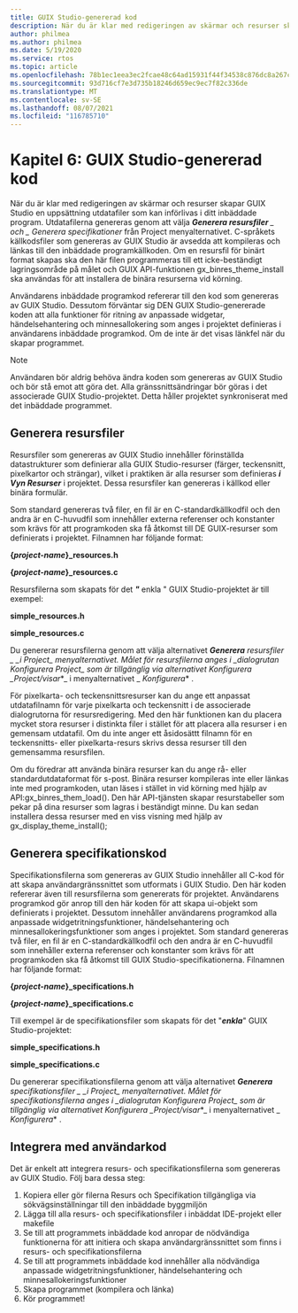 ```yaml
---
title: GUIX Studio-genererad kod
description: När du är klar med redigeringen av skärmar och resurser skapar GUIX Studio en uppsättning utdatafiler som kan införlivas i ditt inbäddade program.
author: philmea
ms.author: philmea
ms.date: 5/19/2020
ms.service: rtos
ms.topic: article
ms.openlocfilehash: 78b1ec1eea3ec2fcae48c64ad15931f44f34538c876dc8a267c2b1a84234320a
ms.sourcegitcommit: 93d716cf7e3d735b18246d659ec9ec7f82c336de
ms.translationtype: MT
ms.contentlocale: sv-SE
ms.lasthandoff: 08/07/2021
ms.locfileid: "116785710"
---
```

# <a name="chapter-6-guix-studio-generated-code"></a>Kapitel 6: GUIX Studio-genererad kod

När du är klar med redigeringen av skärmar och resurser skapar GUIX Studio en uppsättning utdatafiler som kan införlivas i ditt inbäddade program. Utdatafilerna genereras genom att välja ***Generera resursfiler** _ och _ *_Generera specifikationer_** från Project menyalternativet. C-språkets källkodsfiler som genereras av GUIX Studio är avsedda att kompileras och länkas till den inbäddade programkällkoden. Om en resursfil för binärt format skapas ska den här filen programmeras till ett icke-beständigt lagringsområde på målet och GUIX API-funktionen gx_binres_theme_install ska användas för att installera de binära resurserna vid körning.

Användarens inbäddade programkod refererar till den kod som genereras av GUIX Studio. Dessutom förväntar sig DEN GUIX Studio-genererade koden att alla funktioner för ritning av anpassade widgetar, händelsehantering och minnesallokering som anges i projektet definieras i användarens inbäddade programkod. Om de inte är det visas länkfel när du skapar programmet.

> [!NOTE]
> Användaren bör aldrig behöva ändra koden som genereras av GUIX Studio och bör stå emot att göra det. Alla gränssnittsändringar bör göras i det associerade GUIX Studio-projektet. Detta håller projektet synkroniserat med det inbäddade programmet.

## <a name="generating-resource-files"></a>Generera resursfiler

Resursfiler som genereras av GUIX Studio innehåller förinställda datastrukturer som definierar alla GUIX Studio-resurser (färger, teckensnitt, pixelkartor och strängar), vilket i praktiken är alla resurser som definieras ***i Vyn Resurser*** i projektet. Dessa resursfiler kan genereras i källkod eller binära formulär.

Som standard genereras två filer, en fil är en C-standardkällkodfil och den andra är en C-huvudfil som innehåller externa referenser och konstanter som krävs för att programkoden ska få åtkomst till DE GUIX-resurser som definierats i projektet. Filnamnen har följande format:

**{*project-name*}_resources.h**

**{*project-name*}_resources.c**

Resursfilerna som skapats för det ***"*** enkla " GUIX Studio-projektet är till exempel:

**simple_resources.h**

**simple_resources.c**

Du genererar resursfilerna genom att välja alternativet ***Generera** resursfiler _ _*_i Project_*_ menyalternativet. Målet för resursfilerna anges i _*_dialogrutan Konfigurera Project_*_ som är tillgänglig via alternativet Konfigurera _*_Project/visar_*_ i menyalternativet _ *_Konfigurera_** .

För pixelkarta- och teckensnittsresurser kan du ange ett anpassat utdatafilnamn för varje pixelkarta och teckensnitt i de associerade dialogrutorna för resursredigering. Med den här funktionen kan du placera mycket stora resurser i distinkta filer i stället för att placera alla resurser i en gemensam utdatafil. Om du inte anger ett åsidosättt filnamn för en teckensnitts- eller pixelkarta-resurs skrivs dessa resurser till den gemensamma resursfilen.

Om du föredrar att använda binära resurser kan du ange rå- eller standardutdataformat för s-post. Binära resurser kompileras inte eller länkas inte med programkoden, utan läses i stället in vid körning med hjälp av API:gx_binres_them_load(). Den här API-tjänsten skapar resurstabeller som pekar på dina resurser som lagras i beständigt minne. Du kan sedan installera dessa resurser med en viss visning med hjälp av gx_display_theme_install();

## <a name="generating-specification-code"></a>Generera specifikationskod

Specifikationsfilerna som genereras av GUIX Studio innehåller all C-kod för att skapa användargränssnittet som utformats i GUIX Studio. Den här koden refererar även till resursfilerna som genererats för projektet. Användarens programkod gör anrop till den här koden för att skapa ui-objekt som definierats i projektet. Dessutom innehåller användarens programkod alla anpassade widgetritningsfunktioner, händelsehantering och minnesallokeringsfunktioner som anges i projektet. Som standard genereras två filer, en fil är en C-standardkällkodfil och den andra är en C-huvudfil som innehåller externa referenser och konstanter som krävs för att programkoden ska få åtkomst till GUIX Studio-specifikationerna. Filnamnen har följande format:

**{*project-name*}_specifications.h**

**{*project-name*}_specifications.c**

Till exempel är de specifikationsfiler som skapats för det "***enkla***" GUIX Studio-projektet:

**simple_specifications.h**

**simple_specifications.c**

Du genererar specifikationsfilerna genom att välja alternativet ***Generera** specifikationsfiler _ _*_i Project_*_ menyalternativet. Målet för specifikationsfilerna anges i _*_dialogrutan Konfigurera Project_*_ som är tillgänglig via alternativet Konfigurera _*_Project/visar_*_ i menyalternativet _ *_Konfigurera_** .

## <a name="integrating-with-user-code"></a>Integrera med användarkod

Det är enkelt att integrera resurs- och specifikationsfilerna som genereras av GUIX Studio. Följ bara dessa steg:

1. Kopiera eller gör filerna Resurs och Specifikation tillgängliga via sökvägsinställningar till den inbäddade byggmiljön
2. Lägga till alla resurs- och specifikationsfiler i inbäddat IDE-projekt eller makefile
3. Se till att programmets inbäddade kod anropar de nödvändiga funktionerna för att initiera och skapa användargränssnittet som finns i resurs- och specifikationsfilerna
4. Se till att programmets inbäddade kod innehåller alla nödvändiga anpassade widgetritningsfunktioner, händelsehantering och minnesallokeringsfunktioner
5. Skapa programmet (kompilera och länka)
6. Kör programmet!